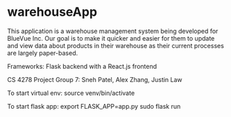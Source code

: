 # warehouseApp
This application is a warehouse management system being developed for BlueVue Inc. 
Our goal is to make it quicker and easier for them to update and view data about products in their warehouse as their current processes are largely paper-based.

Frameworks: Flask backend with a React.js frontend

CS 4278 Project
Group 7: Sneh Patel, Alex Zhang, Justin Law

To start virtual env: source venv/bin/activate


To start flask app:
export FLASK_APP=app.py
sudo flask run
	